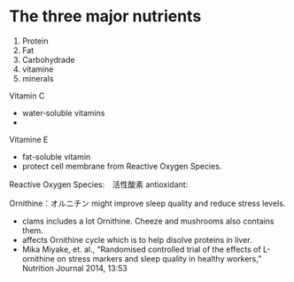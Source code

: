 # The three major nutrients
1. Protein
2. Fat
3. Carbohydrade 
4. vitamine
5. minerals

Vitamin C
- water‐soluble vitamins 
- 

Vitamine E
- fat-soluble vitamin
- protect cell membrane from Reactive Oxygen Species.

Reactive Oxygen Species:　活性酸素
antioxidant:

Ornithine：オルニチン might improve sleep quality and reduce stress levels.
- clams includes a lot Ornithine. Cheeze and mushrooms also contains them.
- affects Ornithine cycle which is to help disolve proteins in liver.
- Mika Miyake, et. al., “Randomised controlled trial of the effects of L-ornithine on stress markers and sleep quality in healthy workers,” Nutrition Journal 2014, 13:53
